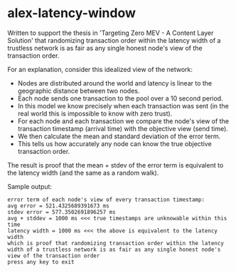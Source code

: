 # alex-latency-window
Written to support the thesis in 'Targeting Zero MEV - A Content Layer Solution' that randomizing transaction order within the latency width of a trustless network is as fair as any single honest node's view of the transaction order.

For an explanation, consider this idealized view of the network:
- Nodes are distributed around the world and latency is linear to the geographic distance between two nodes.
- Each node sends one transaction to the pool over a 10 second period.
- In this model we know precisely when each transaction was sent (in the real world this is impossible to know with zero trust).
- For each node and each transaction we compare the node's view of the transaction timestamp (arrival time) with the objective view (send time).
- We then calculate the mean and standard deviation of the error term.
- This tells us how accurately any node can know the true objective transaction order. 

The result is proof that the mean + stdev of the error term is equivalent to the latency width (and the same as a random walk).

Sample output:
```
error term of each node's view of every transaction timestamp:
avg error = 521.4325689391673 ms
stdev error = 577.3502691896257 ms
avg + stddev = 1000 ms <<< true timestamps are unknowable within this time
latency width = 1000 ms <<< the above is equivalent to the latency width
which is proof that randomizing transaction order within the latency width of a trustless network is as fair as any single honest node's view of the transaction order
press any key to exit
```
